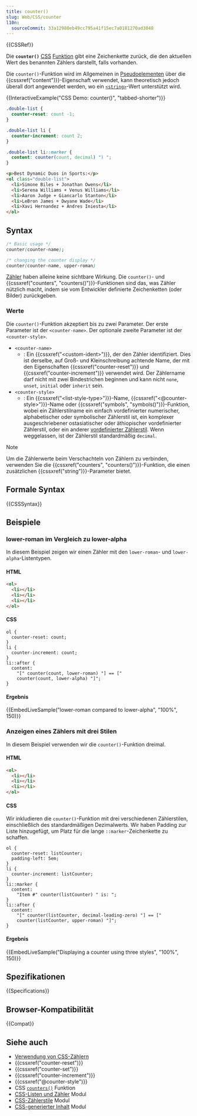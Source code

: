 ```yaml
---
title: counter()
slug: Web/CSS/counter
l10n:
  sourceCommit: 33a12980eb49cc795a41f15ec7a0181270ad3048
---
```


{{CSSRef}}

Die **`counter()`** [CSS](/de/docs/Web/CSS) [Funktion](/de/docs/Web/CSS/CSS_Values_and_Units/CSS_Value_Functions) gibt eine Zeichenkette zurück, die den aktuellen Wert des benannten Zählers darstellt, falls vorhanden.

Die `counter()`-Funktion wird im Allgemeinen in [Pseudoelementen](/de/docs/Web/CSS/Pseudo-elements) über die {{cssxref("content")}}-Eigenschaft verwendet, kann theoretisch jedoch überall dort angewendet werden, wo ein [`<string>`](/de/docs/Web/CSS/string)-Wert unterstützt wird.

{{InteractiveExample("CSS Demo: counter()", "tabbed-shorter")}}

```css interactive-example
.double-list {
  counter-reset: count -1;
}

.double-list li {
  counter-increment: count 2;
}

.double-list li::marker {
  content: counter(count, decimal) ") ";
}
```

```html interactive-example
<p>Best Dynamic Duos in Sports:</p>
<ol class="double-list">
  <li>Simone Biles + Jonathan Owens</li>
  <li>Serena Williams + Venus Williams</li>
  <li>Aaron Judge + Giancarlo Stanton</li>
  <li>LeBron James + Dwyane Wade</li>
  <li>Xavi Hernandez + Andres Iniesta</li>
</ol>
```

## Syntax

```css
/* Basic usage */
counter(counter-name);

/* changing the counter display */
counter(counter-name, upper-roman)
```

[Zähler](/de/docs/Web/CSS/CSS_counter_styles/Using_CSS_counters) haben alleine keine sichtbare Wirkung.
Die `counter()`- und {{cssxref("counters", "counters()")}}-Funktionen sind das, was Zähler nützlich macht, indem sie vom Entwickler definierte Zeichenketten (oder Bilder) zurückgeben.

### Werte

Die `counter()`-Funktion akzeptiert bis zu zwei Parameter. Der erste Parameter ist der `<counter-name>`. Der optionale zweite Parameter ist der `<counter-style>`.

- `<counter-name>`
  - : Ein {{cssxref("&lt;custom-ident&gt;")}}, der den Zähler identifiziert. Dies ist derselbe, auf Groß- und Kleinschreibung achtende Name, der mit den Eigenschaften {{cssxref("counter-reset")}} und {{cssxref("counter-increment")}} verwendet wird. Der Zählername darf nicht mit zwei Bindestrichen beginnen und kann nicht `none`, `unset`, `initial` oder `inherit` sein.
- `<counter-style>`
  - : Ein {{cssxref("&lt;list-style-type&gt;")}}-Name, {{cssxref("&lt;@counter-style&gt;")}}-Name oder {{cssxref("symbols", "symbols()")}}-Funktion, wobei ein Zählerstilname ein einfach vordefinierter numerischer, alphabetischer oder symbolischer Zählerstil ist, ein komplexer ausgeschriebener ostasiatischer oder äthiopischer vordefinierter Zählerstil, oder ein anderer [vordefinierter Zählerstil](/de/docs/Web/CSS/CSS_counter_styles). Wenn weggelassen, ist der Zählerstil standardmäßig `decimal`.

> [!NOTE]
> Um die Zählerwerte beim Verschachteln von Zählern zu verbinden, verwenden Sie die {{cssxref("counters", "counters()")}}-Funktion, die einen zusätzlichen {{cssxref("string")}}-Parameter bietet.

## Formale Syntax

{{CSSSyntax}}

## Beispiele

### lower-roman im Vergleich zu lower-alpha

In diesem Beispiel zeigen wir einen Zähler mit den `lower-roman`- und `lower-alpha`-Listentypen.

#### HTML

```html
<ol>
  <li></li>
  <li></li>
  <li></li>
</ol>
```

#### CSS

```css-nolint
ol {
  counter-reset: count;
}
li {
  counter-increment: count;
}
li::after {
  content:
    "[" counter(count, lower-roman) "] == ["
    counter(count, lower-alpha) "]";
}
```

#### Ergebnis

{{EmbedLiveSample("lower-roman compared to lower-alpha", "100%", 150)}}

### Anzeigen eines Zählers mit drei Stilen

In diesem Beispiel verwenden wir die `counter()`-Funktion dreimal.

#### HTML

```html
<ol>
  <li></li>
  <li></li>
  <li></li>
</ol>
```

#### CSS

Wir inkludieren die `counter()`-Funktion mit drei verschiedenen Zählerstilen, einschließlich des standardmäßigen Dezimalwerts. Wir haben Padding zur Liste hinzugefügt, um Platz für die lange `::marker`-Zeichenkette zu schaffen.

```css-nolint
ol {
  counter-reset: listCounter;
  padding-left: 5em;
}
li {
  counter-increment: listCounter;
}
li::marker {
  content:
    "Item #" counter(listCounter) " is: ";
}
li::after {
  content:
    "[" counter(listCounter, decimal-leading-zero) "] == ["
    counter(listCounter, upper-roman) "]";
}
```

#### Ergebnis

{{EmbedLiveSample("Displaying a counter using three styles", "100%", 150)}}

## Spezifikationen

{{Specifications}}

## Browser-Kompatibilität

{{Compat}}

## Siehe auch

- [Verwendung von CSS-Zählern](/de/docs/Web/CSS/CSS_counter_styles/Using_CSS_counters)
- {{cssxref("counter-reset")}}
- {{cssxref("counter-set")}}
- {{cssxref("counter-increment")}}
- {{cssxref("@counter-style")}}
- CSS [`counters()`](/de/docs/Web/CSS/counters) Funktion
- [CSS-Listen und Zähler](/de/docs/Web/CSS/CSS_lists) Modul
- [CSS-Zählerstile](/de/docs/Web/CSS/CSS_counter_styles) Modul
- [CSS-generierter Inhalt](/de/docs/Web/CSS/CSS_generated_content) Modul
